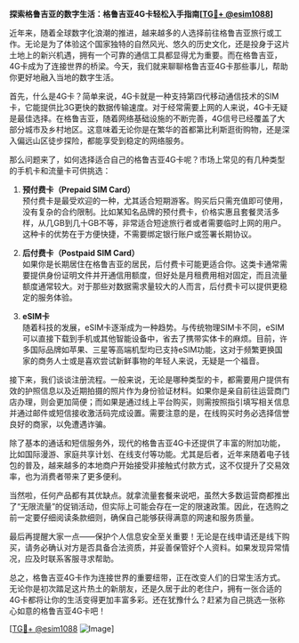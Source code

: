 **探索格鲁吉亚的数字生活：格鲁吉亚4G卡轻松入手指南[[TG💪+ @esim1088](https://t.me/s/esim1088)]**

近年来，随着全球数字化浪潮的推进，越来越多的人选择前往格鲁吉亚旅行或工作。无论是为了体验这个国家独特的自然风光、悠久的历史文化，还是投身于这片土地上的新兴机遇，拥有一个可靠的通信工具都显得尤为重要。而在格鲁吉亚，4G卡成为了连接世界的桥梁。今天，我们就来聊聊格鲁吉亚4G卡那些事儿，帮助你更好地融入当地的数字生活。

首先，什么是4G卡？简单来说，4G卡就是一种支持第四代移动通信技术的SIM卡，它能提供比3G更快的数据传输速度。对于经常需要上网的人来说，4G卡无疑是最佳选择。在格鲁吉亚，随着网络基础设施的不断完善，4G信号已经覆盖了大部分城市及乡村地区。这意味着无论你是在繁华的首都第比利斯逛街购物，还是深入偏远山区徒步探险，都能享受到稳定的网络服务。

那么问题来了，如何选择适合自己的格鲁吉亚4G卡呢？市场上常见的有几种类型的手机卡和流量卡可供挑选：

1. **预付费卡（Prepaid SIM Card）**  
   预付费卡是最受欢迎的一种，尤其适合短期游客。购买后只需充值即可使用，没有复杂的合约限制。比如某知名品牌的预付费卡，价格实惠且套餐灵活多样，从几GB到几十GB不等，非常适合短途旅行者或者需要临时上网的用户。这种卡的优势在于方便快捷，不需要绑定银行账户或签署长期协议。

2. **后付费卡（Postpaid SIM Card）**  
   如果你是长期居住在格鲁吉亚的居民，后付费卡可能更适合你。这类卡通常需要提供身份证明文件并开通信用额度，但好处是月租费用相对固定，而且流量额度通常较大。对于那些对数据需求量较大的人而言，后付费卡可以提供更稳定的服务体验。

3. **eSIM卡**  
   随着科技的发展，eSIM卡逐渐成为一种趋势。与传统物理SIM卡不同，eSIM可以直接下载到手机或其他智能设备中，省去了携带实体卡的麻烦。目前，许多国际品牌如苹果、三星等高端机型均已支持eSIM功能，这对于频繁更换国家的商务人士或是喜欢尝试新鲜事物的年轻人来说，无疑是一个福音。

接下来，我们谈谈注册流程。一般来说，无论是哪种类型的卡，都需要用户提供有效的护照信息以及近期拍摄的照片作为身份验证材料。如果你是亲自前往运营商门店办理，则会更加简便；而如果是通过线上平台购买，则需按照指引填写相关信息并通过邮件或短信接收激活码完成设置。需要注意的是，在线购买时务必选择信誉良好的商家，以免遭遇诈骗。

除了基本的通话和短信服务外，现代的格鲁吉亚4G卡还提供了丰富的附加功能，比如国际漫游、家庭共享计划、在线支付等功能。尤其是后者，近年来随着电子钱包的普及，越来越多的本地商户开始接受非接触式付款方式，这不仅提升了交易效率，也为消费者带来了更多便利。

当然啦，任何产品都有其优缺点。就拿流量套餐来说吧，虽然大多数运营商都推出了“无限流量”的促销活动，但实际上可能会存在一定的限速政策。因此，在选购之前一定要仔细阅读条款细则，确保自己能够获得满意的网速和服务质量。

最后再提醒大家一点——保护个人信息安全至关重要！无论是在线申请还是线下购买，请务必确认对方是否具备合法资质，并妥善保管好个人资料。如果发现异常情况，应及时联系客服寻求帮助。

总之，格鲁吉亚4G卡作为连接世界的重要纽带，正在改变人们的日常生活方式。无论你是初次踏足这片热土的新朋友，还是久居于此的老住户，拥有一张合适的4G卡都将让你的生活变得更加丰富多彩。还在犹豫什么？赶紧为自己挑选一张称心如意的格鲁吉亚4G卡吧！

[[TG💪+ @esim1088](https://t.me/s/esim1088) ![Image](https://i.postimg.cc/4NQfJmqS/Snipaste-2025-05-13-00-14-12.png)]
